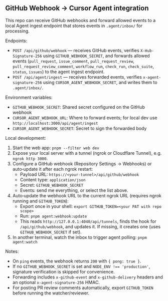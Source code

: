## GitHub Webhook → Cursor Agent integration

This repo can receive GitHub webhooks and forward allowed events to a local Agent ingest endpoint that stores events in `.agent/inbox/` for processing.

Endpoints:
- `POST /api/github/webhook` — receives GitHub events, verifies `X-Hub-Signature-256` using `GITHUB_WEBHOOK_SECRET`, and forwards allowed events (`pull_request`, `issue_comment`, `pull_request_review`, `pull_request_review_comment`, `workflow_run`, `check_run`, `check_suite`, `status`, `issues`) to the agent ingest endpoint.
- `POST /api/agent/ingest` — receives forwarded events, verifies `x-agent-signature-256` using `CURSOR_AGENT_WEBHOOK_SECRET`, and writes them to `.agent/inbox/`.

Environment variables:
- `GITHUB_WEBHOOK_SECRET`: Shared secret configured on the GitHub webhook
- `CURSOR_AGENT_WEBHOOK_URL`: Where to forward events; for local dev use `http://localhost:3000/api/agent/ingest`
- `CURSOR_AGENT_WEBHOOK_SECRET`: Secret to sign the forwarded body

Local development:
1. Start the web app: `pnpm --filter web dev`
2. Expose your local server with a tunnel (ngrok or Cloudflare Tunnel), e.g. `ngrok http 3000`.
3. Configure a GitHub webhook (Repository Settings → Webhooks) or auto‑update it after each ngrok restart:
   - Payload URL: `https://<your-tunnel>/api/github/webhook`
   - Content type: `application/json`
   - Secret: `GITHUB_WEBHOOK_SECRET`
   - Events: send me everything, or select the list above.
4. Auto‑update the webhook URL to the current ngrok URL (requires ngrok running and `GITHUB_TOKEN`):
   - Export once in your shell: `export GITHUB_TOKEN=<your PAT with repo scope>`
   - Run: `pnpm agent:webhook:update`
   - This reads `http://127.0.0.1:4040/api/tunnels`, finds the hook for `/api/github/webhook`, and updates it. If missing, it creates one (uses `GITHUB_WEBHOOK_SECRET` if set).
5. In another terminal, watch the inbox to trigger agent polling: `pnpm agent:watch`

Notes:
- On `ping` events, the webhook returns `200` with `{ pong: true }`.
- If no `GITHUB_WEBHOOK_SECRET` is set and `NODE_ENV !== 'production'`, signature verification is skipped for convenience.
- Forwarding includes `x-github-event` and `x-github-delivery` headers and an optional `x-agent-signature-256` HMAC.
- For posting PR review comments automatically, export `GITHUB_TOKEN` before running the watcher/reviewer.
